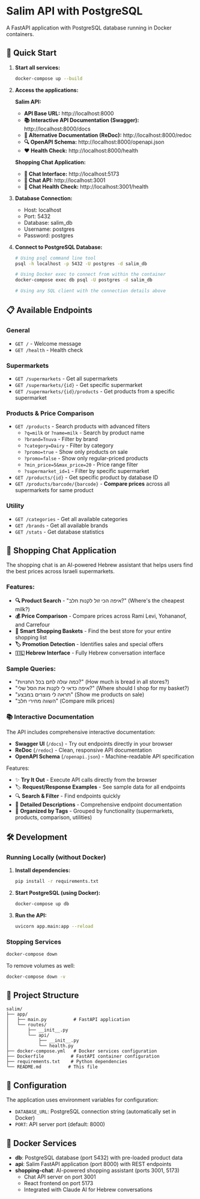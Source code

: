 # Salim API with PostgreSQL

A FastAPI application with PostgreSQL database running in Docker containers.

## 🚀 Quick Start

1. **Start all services:**
   ```bash
   docker-compose up --build
   ```

2. **Access the applications:**
   
   **Salim API:**
   - **API Base URL:** http://localhost:8000
   - **📚 Interactive API Documentation (Swagger):** http://localhost:8000/docs
   - **📖 Alternative Documentation (ReDoc):** http://localhost:8000/redoc
   - **🔍 OpenAPI Schema:** http://localhost:8000/openapi.json
   - **❤️ Health Check:** http://localhost:8000/health
   
   **Shopping Chat Application:**
   - **🛒 Chat Interface:** http://localhost:5173
   - **📡 Chat API:** http://localhost:3001
   - **🏥 Chat Health Check:** http://localhost:3001/health

3. **Database Connection:**
   - Host: localhost
   - Port: 5432
   - Database: salim_db
   - Username: postgres
   - Password: postgres

4. **Connect to PostgreSQL Database:**
   ```bash
   # Using psql command line tool
   psql -h localhost -p 5432 -U postgres -d salim_db
   
   # Using Docker exec to connect from within the container
   docker-compose exec db psql -U postgres -d salim_db
   
   # Using any SQL client with the connection details above
   ```

## 📋 Available Endpoints

### General
- `GET /` - Welcome message
- `GET /health` - Health check

### Supermarkets
- `GET /supermarkets` - Get all supermarkets
- `GET /supermarkets/{id}` - Get specific supermarket
- `GET /supermarkets/{id}/products` - Get products from a specific supermarket

### Products & Price Comparison
- `GET /products` - Search products with advanced filters
  - `?q=milk` or `?name=milk` - Search by product name
  - `?brand=Tnuva` - Filter by brand
  - `?category=Dairy` - Filter by category
  - `?promo=true` - Show only products on sale
  - `?promo=false` - Show only regular-priced products
  - `?min_price=5&max_price=20` - Price range filter
  - `?supermarket_id=1` - Filter by specific supermarket
- `GET /products/{id}` - Get specific product by database ID
- `GET /products/barcode/{barcode}` - **Compare prices** across all supermarkets for same product

### Utility
- `GET /categories` - Get all available categories
- `GET /brands` - Get all available brands
- `GET /stats` - Get database statistics

## 🛒 Shopping Chat Application

The shopping chat is an AI-powered Hebrew assistant that helps users find the best prices across Israeli supermarkets.

### Features:
- **🔍 Product Search** - "איפה הכי זול לקנות חלב?" (Where's the cheapest milk?)
- **💰 Price Comparison** - Compare prices across Rami Levi, Yohananof, and Carrefour
- **🛒 Smart Shopping Baskets** - Find the best store for your entire shopping list
- **🏷️ Promotion Detection** - Identifies sales and special offers
- **🇮🇱 Hebrew Interface** - Fully Hebrew conversation interface

### Sample Queries:
- "כמה עולה לחם בכל החנויות?" (How much is bread in all stores?)
- "איפה כדאי לי לקנות את הסל שלי?" (Where should I shop for my basket?)
- "תראה לי מוצרים במבצע" (Show me products on sale)
- "השווה מחירי חלב" (Compare milk prices)

### 📚 Interactive Documentation
The API includes comprehensive interactive documentation:

- **Swagger UI** (`/docs`) - Try out endpoints directly in your browser
- **ReDoc** (`/redoc`) - Clean, responsive API documentation
- **OpenAPI Schema** (`/openapi.json`) - Machine-readable API specification

Features:
- ✨ **Try It Out** - Execute API calls directly from the browser
- 🏷️ **Request/Response Examples** - See sample data for all endpoints
- 🔍 **Search & Filter** - Find endpoints quickly
- 📝 **Detailed Descriptions** - Comprehensive endpoint documentation
- 🏪 **Organized by Tags** - Grouped by functionality (supermarkets, products, comparison, utilities)

## 🛠️ Development

### Running Locally (without Docker)

1. **Install dependencies:**
   ```bash
   pip install -r requirements.txt
   ```

2. **Start PostgreSQL (using Docker):**
   ```bash
   docker-compose up db
   ```

3. **Run the API:**
   ```bash
   uvicorn app.main:app --reload
   ```

### Stopping Services

```bash
docker-compose down
```

To remove volumes as well:
```bash
docker-compose down -v
```

## 📁 Project Structure

```
salim/
├── app/
│   ├── main.py          # FastAPI application
│   └── routes/
│       ├── __init__.py
│       └── api/
│           ├── __init__.py
│           └── health.py
├── docker-compose.yml   # Docker services configuration
├── Dockerfile          # FastAPI container configuration
├── requirements.txt    # Python dependencies
└── README.md          # This file
```

## 🔧 Configuration

The application uses environment variables for configuration:

- `DATABASE_URL`: PostgreSQL connection string (automatically set in Docker)
- `PORT`: API server port (default: 8000)

## 🐳 Docker Services

- **db**: PostgreSQL database (port 5432) with pre-loaded product data
- **api**: Salim FastAPI application (port 8000) with REST endpoints
- **shopping-chat**: AI-powered shopping assistant (ports 3001, 5173)
  - Chat API server on port 3001
  - React frontend on port 5173
  - Integrated with Claude AI for Hebrew conversations 